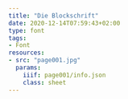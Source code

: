 ```yaml
---
title: "Die Blockschrift"
date: 2020-12-14T07:59:43+02:00
type: font
tags:
- Font
resources:
- src: "page001.jpg"
  params:
    iiif: page001/info.json
    class: sheet
---
```

